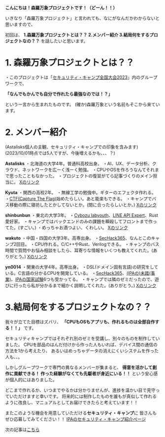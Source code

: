 **こんにちは！森羅万象プロジェクトです！（どーん！！）**
  
いきなり「森羅万象プロジェクト」と言われても、なにがなんだかわからないと思いますので、
  
初回は、
**1.森羅万象プロジェクトとは？？
2.メンバー紹介
3.結局何をするプロジェクトなの？？**
を話したいと思います。
  
  
# 1. 森羅万象プロジェクトとは？？
・このプロジェクトは「[セキュリティ・キャンプ全国大会2023](https://www.ipa.go.jp/jinzai/security-camp/about.html)」内のグループワークで、
  
**「なんでもかんでも自分で作れたら最強なのでは！？」**
  
という一言から生まれたものです。
(確か)森羅万象という名前もそこから来ています。
  
  
# 2. メンバー紹介
(Astalisks個人の主観、セキュリティ・キャンプでの印象を含みます)
(2023/10/01時点では5人ですが、今後増えるかも、、、？)
  
**Astalisks**
・北海道の大学4年。普通科高校出身。
・AI、UX、データ分析、クラウド、ネットワークを広ーく浅ーく勉強。
・CPUやOSを作ろうなんてそれまで思ったこともなかった。
・プロジェクトの復習がてら記事づくりのメイン担当に。
[Xのリンク](https://twitter.com/Astalisks_ITEVG)
    
**Kyuta**
・関西の高校2年。
・無線工学の勉強中。ギターのエフェクタ作れる。
・[CTF(Capture The Flag)](https://cybersecurity-jp.com/column/33780)始めたらしい。あと能楽もできる。
・キャンプでバス移動の際に寝坊したとかしてないとか。(間に合ったらしいとか。)
[Xのリンク](https://twitter.com/Ky00Ge)
  
**shinbunbun**
・東北の大学3年。
・[Cybozu labyouth](https://labs.cybozu.co.jp/youth.html)、[LINE API Expert](https://www.line-community.me/ja/apiexpert/request)、Rust愛好家。
・キャンプではバックエンドのみの課題を瞬殺してフロントまで作ってた。(すごい。)
・めっちゃお酒つよい、くわしい。
[Xのリンク](https://twitter.com/shinbunbun_)
  
**wakuto**
・中国・四国の大学3年。高専出身。
・[SecHack365](https://sechack365.nict.go.jp/)、なんとこのキャンプ2回目。
・CPU作れる。C/C++やRust、Verilogできる。
・キャンプのバス時間で質問やお悩み相談をしたら、耳寄りな情報をいくつも教えてくれた。(ありがとう。)
[Xのリンク](https://twitter.com/otukaw)
  
**yn0014**
・関東の大学4年。高専出身。
・DSL(ドメイン固有言語)の研究をしている。C言語の分かるCPUを開発している。
・[SecHack365](https://sechack365.nict.go.jp/)、[(IPAの)未踏(事業)](https://www.ipa.go.jp/jinzai/mitou/mitou2023/)、[IPAの国家試験](https://www.ipa.go.jp/shiken/kubun/list.html)6つも受かってる。
・キャンプでは隣のゼミだったので、遊びに行ったら私が分かるまで細かく説明してくれた。(ありがとう。)
[Xのリンク](https://twitter.com/yn0014)
  
  
  
# 3.結局何をするプロジェクトなの？？
  
我々が立てた目標はズバリ、
**「CPUもOSもアプリも、作れるものは全部自作する！！」**
です。
  
セキュリティキャンプではそれぞれ別のゼミを受講し、別々のものを制作していました。
CPUを部品のはんだ付けから作った人もいれば、デバイス間の通信の方法を1から考えたり、
あるいはめっちゃデータの消えにくいシステムを作った人も、、。
  
しかしグループワークで専門の異なるメンバーが集まると、
**得意を活かして創作に貢献できる！
作った経験がなくても先駆者が身近にいる！！**
という安心感が個人的にはありました。
  
どこまで作れるか、いつまでやるかは分かりませんが、進捗を温かい目で見守っていただけますと幸いです。
将来的には制作したものを誰もが真似して作れるように改良し、マニュアルとしてお届けできたらと考えています！！
  
またこのような機会を用意していただける**セキュリティ・キャンプ**に
皆さんもぜひ応募してみてください！！
[IPAのセキュリティ・キャンプ紹介ページ](https://www.ipa.go.jp/jinzai/security-camp/about.html)
  
  
次の記事は[こちら](https://github.com/shinrabansyo/tech-blog/blob/main/Articles/00-02_%E8%87%AA%E4%BD%9C%E3%81%AE%E3%80%8C%E3%83%AC%E3%83%99%E3%83%AB%E3%80%8D%E3%81%A8%E3%81%AF.md)
  